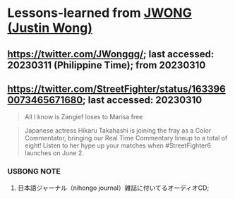 # Lessons-learned from [JWONG (Justin Wong)](https://twitter.com/JWonggg?ref_src=twsrc%5Egoogle%7Ctwcamp%5Eserp%7Ctwgr%5Eauthor)

## https://twitter.com/JWonggg/; last accessed: 20230311 (Philippine Time); from 20230310

## https://twitter.com/StreetFighter/status/1633960073465671680; last accessed: 20230310

> All I know is Zangief loses to Marisa free

> Japanese actress Hikaru Takahashi is joining the fray as a Color Commentator, bringing our Real Time Commentary lineup to a total of eight! Listen to her hype up your matches when #StreetFighter6 launches on June 2.

### USBONG NOTE
1) 日本語ジャーナル（nihongo journal）雑誌に付いてるオーディオCD;
